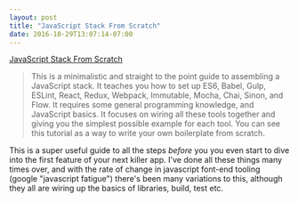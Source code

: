 ```yaml
---
layout: post
title: "JavaScript Stack From Scratch"
date: 2016-10-29T13:07:14-07:00
---
```



[JavaScript Stack From Scratch](https://github.com/verekia/js-stack-from-scratch/blob/master/README.md)

> This is a minimalistic and straight to the point guide to assembling a JavaScript stack. It teaches you how to set up ES6, Babel, Gulp, ESLint, React, Redux, Webpack, Immutable, Mocha, Chai, Sinon, and Flow. It requires some general programming knowledge, and JavaScript basics. It focuses on wiring all these tools together and giving you the simplest possible example for each tool. You can see this tutorial as a way to write your own boilerplate from scratch.

This is a super useful guide to all the steps _before_ you you even start to dive into the first feature of your next killer app. I've done all these things many times over, and with the rate of change in javascript font-end tooling (google "javascript fatigue") there's been many variations to this, although they all are wiring up the basics of libraries, build, test etc.
